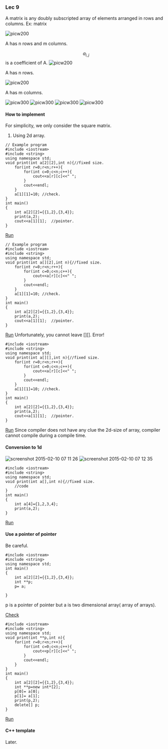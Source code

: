 ### Lec 9

A matrix is any doubly subscripted array of elements arranged in rows and columns. 
Ex:  matrix 

![picw200](https://cloud.githubusercontent.com/assets/10469752/6126637/8f3f0be4-b0f0-11e4-8612-4b7fc859b508.png)

A has n rows and m columns.

$$a_{i,j}$$ is a coefficient  of A.
![picw200](https://cloud.githubusercontent.com/assets/10469752/6127327/97fdbb66-b0f7-11e4-8e5d-08f3f0d33453.pngg)

A has n rows.

![picw200](https://cloud.githubusercontent.com/assets/10469752/6126675/f54e9012-b0f0-11e4-9157-0318de63fb5c.png)

A has m columns.

![picw300](https://cloud.githubusercontent.com/assets/10469752/6126708/4835bbd4-b0f1-11e4-944c-44c9489dec9f.png)
![picw300](https://cloud.githubusercontent.com/assets/10469752/6126707/4834bf5e-b0f1-11e4-9d25-840c1150529d.png)
![picw300](https://cloud.githubusercontent.com/assets/10469752/6126710/4837af70-b0f1-11e4-8783-c24e4d2f0537.png)
![picw300](https://cloud.githubusercontent.com/assets/10469752/6126709/48361ebc-b0f1-11e4-8312-10c4b228a8ee.png)

#### How to implement
For simplicity, we only consider the square matrix.

1. Using 2d array.
```
// Example program
#include <iostream>
#include <string>
using namespace std;
void print(int a[2][2],int n){//fixed size.
    for(int r=0;r<n;r++){
        for(int c=0;c<n;c++){
            cout<<a[r][c]<<" ";
        }
        cout<<endl;
    }
    a[1][1]=10; //check.
}
int main()
{
    int a[2][2]={{1,2},{3,4}};
    print(a,2);
    cout<<a[1][1];  //pointer.
}
```
[Run](http://cpp.sh/2jq7)
```
// Example program
#include <iostream>
#include <string>
using namespace std;
void print(int a[][2],int n){//fixed size.
    for(int r=0;r<n;r++){
        for(int c=0;c<n;c++){
            cout<<a[r][c]<<" ";
        }
        cout<<endl;
    }
    a[1][1]=10; //check.
}
int main()
{
    int a[2][2]={{1,2},{3,4}};
    print(a,2);
    cout<<a[1][1];  //pointer.
}
```
[Run](http://cpp.sh/7lfs)
Unfortunately, you cannot leave [][]. Error!
```
#include <iostream>
#include <string>
using namespace std;
void print(int a[][],int n){//fixed size.
    for(int r=0;r<n;r++){
        for(int c=0;c<n;c++){
            cout<<a[r][c]<<" ";
        }
        cout<<endl;
    }
    a[1][1]=10; //check.
}
int main()
{
    int a[2][2]={{1,2},{3,4}};
    print(a,2);
    cout<<a[1][1];  //pointer.
}
```
[Run](http://cpp.sh/2vb37)
Since compiler does not have any clue the 2d-size of array, compiler cannot compile during a compile time.
#### Conversion to 1d
![screenshot 2015-02-10 07 11 26](https://cloud.githubusercontent.com/assets/10469752/6127006/3c21be44-b0f4-11e4-84b2-c5f80462b9ad.png)
![screenshot 2015-02-10 07 12 35](https://cloud.githubusercontent.com/assets/10469752/6127007/3c23ce00-b0f4-11e4-829e-e18db8d0f69e.png)
```
#include <iostream>
#include <string>
using namespace std;
void print(int a[],int n){//fixed size.
    //code
}
int main()
{
    int a[4]={1,2,3,4};
    print(a,2);
}
```
[Run](http://cpp.sh/8xby)
#### Use a pointer of pointer
Be careful.
```
#include <iostream>
#include <string>
using namespace std;
int main()
{
    int a[2][2]={{1,2},{3,4}};
    int **p;
    p= a;
    
}
```
p is a pointer of pointer but a is two dimensional array( array of arrays).

[Check](http://stackoverflow.com/q/5329107)
```
#include <iostream>
#include <string>
using namespace std;
void print(int **p,int n){
    for(int r=0;r<n;r++){
        for(int c=0;c<n;c++){
            cout<<p[r][c]<<" ";
        }
        cout<<endl;
    }
}
int main()
{
    int a[2][2]={{1,2},{3,4}};
    int **p=new int*[2];
    p[0]= a[0];
    p[1]= a[1];
    print(p,2);
    delete[] p;    
}
```
[Run](http://cpp.sh/62wj)
#### C++ template
Later.



